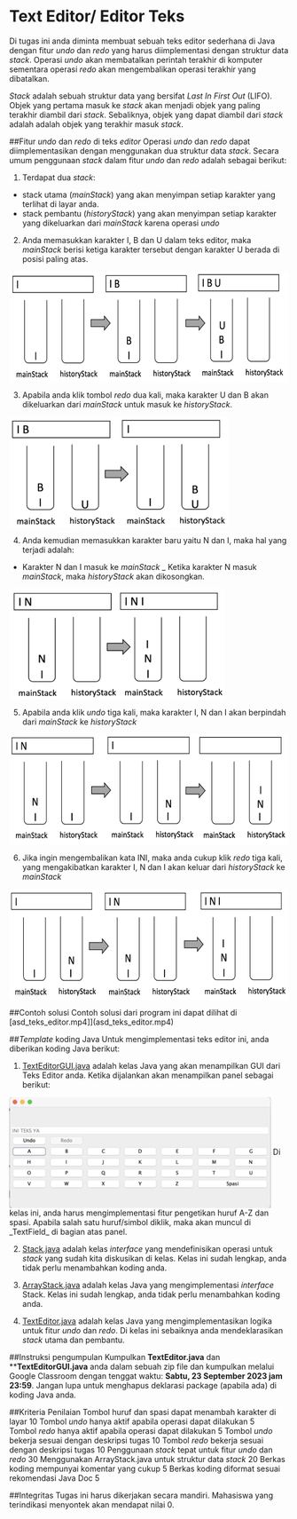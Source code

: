 # Text Editor/ Editor Teks

Di tugas ini anda diminta membuat sebuah teks editor sederhana di Java dengan fitur _undo_ dan _redo_ yang harus diimplementasi dengan struktur data _stack_. Operasi _undo_ akan membatalkan perintah terakhir di komputer sementara operasi _redo_ akan mengembalikan operasi terakhir yang dibatalkan. 

_Stack_ adalah sebuah struktur data yang bersifat _Last In First Out_ (LIFO). Objek yang pertama masuk ke _stack_ akan menjadi objek yang paling terakhir diambil dari _stack_. Sebaliknya, objek yang dapat diambil dari _stack_ adalah adalah objek yang terakhir masuk _stack_. 

##Fitur _undo_ dan _redo_ di teks _editor_
Operasi _undo_ dan _redo_ dapat diimplementasikan dengan menggunakan dua struktur data _stack_. Secara umum penggunaan _stack_ dalam fitur _undo_ dan _redo_ adalah sebagai berikut:
1. Terdapat dua _stack_: 
  - stack utama (_mainStack_) yang akan menyimpan setiap karakter yang terlihat di layar anda.
  - stack pembantu (_historyStack_) yang akan menyimpan setiap karakter yang dikeluarkan dari _mainStack_ karena operasi _undo_

2. Anda memasukkan karakter I, B dan U dalam teks editor, maka _mainStack_ berisi ketiga karakter tersebut dengan karakter U berada di posisi paling atas. 

<img align="center" src="fig/text_ibu.png" height="200" />


3. Apabila anda klik tombol _redo_ dua kali, maka karakter U dan B akan dikeluarkan dari _mainStack_ untuk masuk ke _historyStack_.

<img align="center" src="fig/text_rem_bu.png" height="200" />

4. Anda kemudian memasukkan karakter baru yaitu N dan I, maka hal yang terjadi adalah:
 - Karakter N dan I masuk ke _mainStack_
 _ Ketika karakter N masuk _mainStack_, maka _historyStack_ akan dikosongkan.

<img align="center" src="fig/text_add_ni.png" height="200" />

5. Apabila anda klik _undo_ tiga kali, maka karakter I, N dan I akan berpindah dari _mainStack_ ke _historyStack_

<img align="center" src="fig/text_undo_ini.png" height="200" />

6. Jika ingin mengembalikan kata INI, maka anda cukup klik _redo_ tiga kali, yang mengakibatkan karakter I, N dan I akan keluar dari _historyStack_ ke _mainStack_

<img align="center" src="fig/text_redo_ini.png" height="200" />


##Contoh solusi
Contoh solusi dari program ini dapat dilihat di [asd_teks_editor.mp4]](asd_teks_editor.mp4)

##_Template_ koding Java
Untuk mengimplementasi teks editor ini, anda diberikan koding Java berikut:
1. [TextEditorGUI.java](TextEditorGUI.java) adalah kelas Java yang akan menampilkan GUI dari Teks Editor anda. Ketika dijalankan akan menampilkan panel sebagai berikut:
<img align="center" src="fig/gui.png" height="200" />
Di kelas ini, anda harus mengimplementasi fitur pengetikan huruf A-Z dan spasi. Apabila salah satu huruf/simbol diklik, maka akan muncul di _TextField_ di bagian atas panel. 

2. [Stack.java](Stack.java) adalah kelas _interface_ yang mendefinisikan operasi untuk _stack_ yang sudah kita diskusikan di kelas. Kelas ini sudah lengkap, anda tidak perlu menambahkan koding anda.

3. [ArrayStack.java](ArrayStack.java) adalah kelas Java yang mengimplementasi _interface_ Stack. Kelas ini sudah lengkap, anda tidak perlu menambahkan koding anda.

4. [TextEditor.java](TextEditor.java) adalah kelas Java yang mengimplementasikan logika untuk fitur _undo_ dan _redo_. Di kelas ini sebaiknya anda mendeklarasikan _stack_ utama dan pembantu. 


##Instruksi pengumpulan
Kumpulkan **TextEditor.java** dan ****TextEditorGUI.java** anda dalam sebuah zip file dan kumpulkan melalui Google Classroom dengan tenggat waktu: **Sabtu, 23 September 2023 jam 23:59**. Jangan lupa untuk menghapus deklarasi package (apabila ada) di koding Java anda.


##Kriteria Penilaian
Tombol huruf dan spasi dapat menambah karakter di layar  10
Tombol _undo_ hanya aktif apabila operasi dapat dilakukan 5  
Tombol _redo_ hanya aktif apabila operasi dapat dilakukan 5 
Tombol _undo_ bekerja sesuai dengan deskripsi tugas 10
Tombol _redo_ bekerja sesuai dengan deskripsi tugas 10
Penggunaan _stack_ tepat untuk fitur _undo_ dan _redo_ 30
Menggunakan ArrayStack.java untuk struktur data _stack_ 20
Berkas koding mempunyai komentar yang cukup 5
Berkas koding diformat sesuai rekomendasi Java Doc 5

##Integritas
Tugas ini harus dikerjakan secara mandiri. Mahasiswa yang terindikasi menyontek akan mendapat nilai 0.






